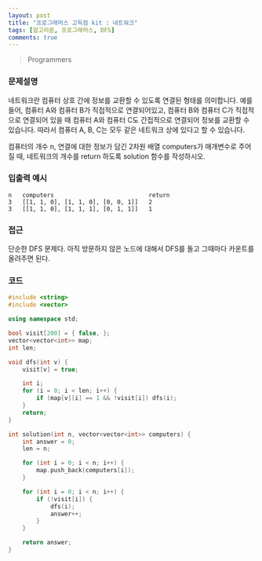 ```yaml
---
layout: post
title: "프로그래머스 고득점 kit : 네트워크"
tags: [알고리즘, 프로그래머스, DFS]
comments: true
---
```


> Programmers  

### 문제설명  
네트워크란 컴퓨터 상호 간에 정보를 교환할 수 있도록 연결된 형태를 의미합니다. 예를 들어, 컴퓨터 A와 컴퓨터 B가 직접적으로 연결되어있고, 컴퓨터 B와 컴퓨터 C가 직접적으로 연결되어 있을 때 컴퓨터 A와 컴퓨터 C도 간접적으로 연결되어 정보를 교환할 수 있습니다. 따라서 컴퓨터 A, B, C는 모두 같은 네트워크 상에 있다고 할 수 있습니다.  

컴퓨터의 개수 n, 연결에 대한 정보가 담긴 2차원 배열 computers가 매개변수로 주어질 때, 네트워크의 개수를 return 하도록 solution 함수를 작성하시오.  

### 입출력 예시  
~~~
n	computers	                        return
3	[[1, 1, 0], [1, 1, 0], [0, 0, 1]]   2
3	[[1, 1, 0], [1, 1, 1], [0, 1, 1]]   1
~~~

### 접근  
단순한 DFS 문제다. 아직 방문하지 않은 노드에 대해서 DFS를 돌고 그때마다 카운트를 올려주면 된다.  

### 코드  
~~~c++
#include <string>
#include <vector>

using namespace std;

bool visit[200] = { false, };
vector<vector<int>> map;
int len;

void dfs(int v) {
    visit[v] = true;

    int i;
    for (i = 0; i < len; i++) {
        if (map[v][i] == 1 && !visit[i]) dfs(i);
    }
    return;
}

int solution(int n, vector<vector<int>> computers) {
    int answer = 0;
    len = n;

    for (int i = 0; i < n; i++) {
        map.push_back(computers[i]);
    }

    for (int i = 0; i < n; i++) {
        if (!visit[i]) {
            dfs(i);
            answer++;
        }
    }

    return answer;
}
~~~
